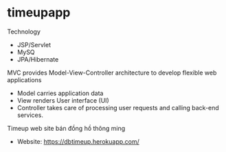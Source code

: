 # timeupapp
Technology
- JSP/Servlet
- MySQ
- JPA/Hibernate

MVC provides Model-View-Controller architecture to develop flexible web applications

- Model carries application data
- View renders User interface (UI)
- Controller takes care of processing user requests and calling back-end services.

Timeup web site bán đồng hồ thông ming
- Website: https://dbtimeup.herokuapp.com/
